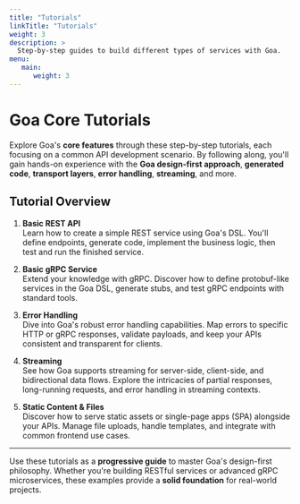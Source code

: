 ```yaml
---
title: "Tutorials"
linkTitle: "Tutorials"
weight: 3
description: >
  Step-by-step guides to build different types of services with Goa.
menu:
   main:
      weight: 3
---
```


# Goa Core Tutorials

Explore Goa's **core features** through these step-by-step tutorials, each focusing on a common API development scenario. By following along, you'll gain hands-on experience with the **Goa design-first approach**, **generated code**, **transport layers**, **error handling**, **streaming**, and more.

## Tutorial Overview

1. **Basic REST API**  
   Learn how to create a simple REST service using Goa's DSL. You'll define endpoints, generate code, implement the business logic, then test and run the finished service.

2. **Basic gRPC Service**  
   Extend your knowledge with gRPC. Discover how to define protobuf-like services in the Goa DSL, generate stubs, and test gRPC endpoints with standard tools.

3. **Error Handling**  
   Dive into Goa's robust error handling capabilities. Map errors to specific HTTP or gRPC responses, validate payloads, and keep your APIs consistent and transparent for clients.

4. **Streaming**  
   See how Goa supports streaming for server-side, client-side, and bidirectional data flows. Explore the intricacies of partial responses, long-running requests, and error handling in streaming contexts.

5. **Static Content & Files**  
   Discover how to serve static assets or single-page apps (SPA) alongside your APIs. Manage file uploads, handle templates, and integrate with common frontend use cases.

---

Use these tutorials as a **progressive guide** to master Goa's design-first philosophy. Whether you're building RESTful services or advanced gRPC microservices, these examples provide a **solid foundation** for real-world projects.
